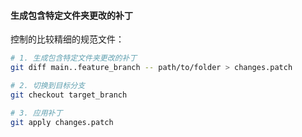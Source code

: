#### 生成包含特定文件夹更改的补丁

控制的比较精细的规范文件：

```sh
# 1. 生成包含特定文件夹更改的补丁
git diff main..feature_branch -- path/to/folder > changes.patch

# 2. 切换到目标分支
git checkout target_branch

# 3. 应用补丁
git apply changes.patch
```




